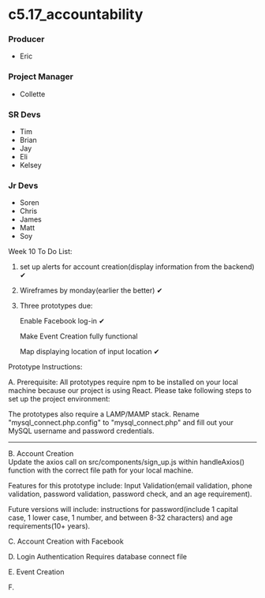 
# c5.17_accountability

### Producer
- Eric

### Project Manager
- Collette

### SR Devs
- Tim
- Brian
- Jay
- Eli
- Kelsey

### Jr Devs
- Soren
- Chris
- James
- Matt
- Soy

Week 10 To Do List: 

1. set up alerts for account creation(display information from the backend) ✔

2. Wireframes by monday(earlier the better) ✔

3. Three prototypes due: 

    Enable Facebook log-in ✔ 
    
    Make Event Creation fully functional 
    
    Map displaying location of input location ✔

Prototype Instructions:

A. Prerequisite: 
    All prototypes require npm to be installed on your local machine because our project is using React. Please take following steps to set up the project environment: 

   The prototypes also require a LAMP/MAMP stack. Rename "mysql_connect.php.config" to "mysql_connect.php" and fill out your MySQL username and password credentials. 

_________________________________________________________________

B. Account Creation  
   Update the axios call on src/components/sign_up.js within handleAxios() function with the correct file path for your local machine.
   
   Features for this prototype include: Input Validation(email validation, phone validation, password validation, password check, and an age requirement).
   
   Future versions will include: instructions for password(include 1 capital case, 1 lower case, 1 number, and between 8-32 characters) and age requirements(10+ years). 

C. Account Creation with Facebook

D. Login Authentication
    Requires database connect file
        

E. Event Creation
    

F. 


